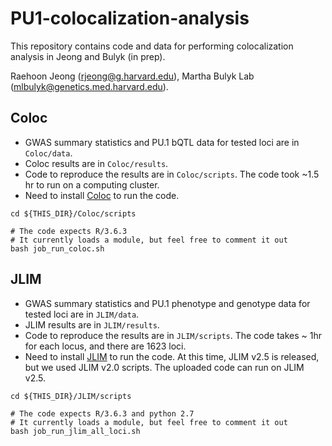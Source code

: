 # PU1-colocalization-analysis

This repository contains code and data for performing colocalization analysis in Jeong and Bulyk (in prep).

Raehoon Jeong (rjeong@g.harvard.edu), Martha Bulyk Lab (mlbulyk@genetics.med.harvard.edu).


## Coloc
- GWAS summary statistics and PU.1 bQTL data for tested loci are in `Coloc/data`.
- Coloc results are in `Coloc/results`.
- Code to reproduce the results are in `Coloc/scripts`. The code took ~1.5 hr to run on a computing cluster.
- Need to install <a href="https://github.com/chr1swallace/coloc">Coloc</a> to run the code.

```
cd ${THIS_DIR}/Coloc/scripts

# The code expects R/3.6.3
# It currently loads a module, but feel free to comment it out
bash job_run_coloc.sh 
```

## JLIM
- GWAS summary statistics and PU.1 phenotype and genotype data for tested loci are in `JLIM/data`.
- JLIM results are in `JLIM/results`.
- Code to reproduce the results are in `JLIM/scripts`. The code takes ~ 1hr for each locus, and there are 1623 loci.
- Need to install <a href="https://github.com/cotsapaslab/jlim">JLIM</a> to run the code. At this time, JLIM v2.5 is released, but we used JLIM v2.0 scripts. The uploaded code can run on JLIM v2.5.

```
cd ${THIS_DIR}/JLIM/scripts

# The code expects R/3.6.3 and python 2.7
# It currently loads a module, but feel free to comment it out
bash job_run_jlim_all_loci.sh
```

